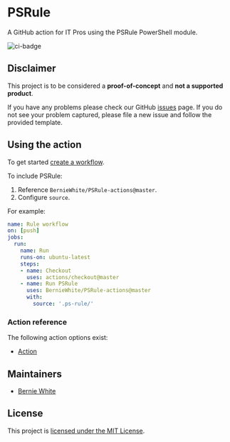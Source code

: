 # PSRule

A GitHub action for IT Pros using the PSRule PowerShell module.

![ci-badge]

## Disclaimer

This project is to be considered a **proof-of-concept** and **not a supported product**.

If you have any problems please check our GitHub [issues](https://github.com/BernieWhite/PSRule-actions/issues) page. If you do not see your problem captured, please file a new issue and follow the provided template.

## Using the action

To get started [create a workflow](https://help.github.com/en/articles/configuring-a-workflow#creating-a-workflow-file).

To include PSRule:

1. Reference `BernieWhite/PSRule-actions@master`.
2. Configure `source`.

For example:

```yaml
name: Rule workflow
on: [push]
jobs:
  run:
    name: Run
    runs-on: ubuntu-latest
    steps:
    - name: Checkout
      uses: actions/checkout@master
    - name: Run PSRule
      uses: BernieWhite/PSRule-actions@master
      with:
        source: '.ps-rule/'
```

### Action reference

The following action options exist:

- [Action](docs/actions.md)

## Maintainers

- [Bernie White](https://github.com/BernieWhite)

## License

This project is [licensed under the MIT License](LICENSE).

[ci-badge]: https://github.com/BernieWhite/PSRule-actions/workflows/Build/badge.svg
